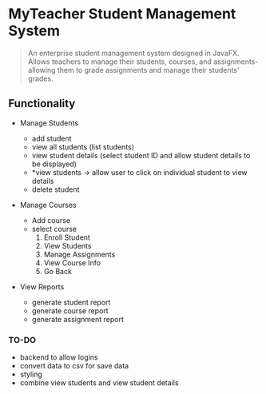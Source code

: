 # MyTeacher Student Management System

> An enterprise student management system designed in JavaFX. Allows teachers to manage their students, courses, and assignments- allowing them to grade assignments and manage their students' grades.

## Functionality
- Manage Students
    - add student 
    - view all students (list students)
    - view student details (select student ID and allow student details to be displayed)
    - *view students -> allow user to click on individual student to view details
    - delete student

- Manage Courses 
    - Add course 
    - select course 
        1. Enroll Student
        2. View Students
        3. Manage Assignments
        4. View Course Info
        5. Go Back

- View Reports
    - generate student report 
    - generate course report 
    - generate assignment report 

### TO-DO

- backend to allow logins
- convert data to csv for save data
- styling
- combine view students and view student details
